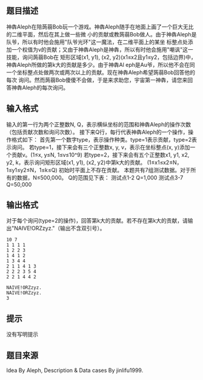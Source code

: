 


## 题目描述
神犇Aleph在陪蒟蒻Bob玩一个游戏。神犇Aleph随手在地面上画了一个巨大无比的二维平面，然后在其上做一些微
小的贡献或教蒟蒻Bob做人。由于神犇Aleph是队爷，所以有时他会施用"队爷光环"这一魔法，在二维平面上的某坐
标整点处添加一个权值为v的贡献；又由于神犇Aleph是神犇，所以有时他会施用"嘲讽"这一技能，询问蒟蒻Bob在
矩形区域(x1, y1), (x2, y2)(x1≤x2且y1≤y2，包括边界)中，神犇Aleph所做的第k大的贡献是多少。由于神犇Al
eph是Au爷，所以他不会在同一个坐标整点处做两次或两次以上的贡献。现在神犇Aleph希望蒟蒻Bob回答他的每次
询问。然而蒟蒻Bob傻傻不会做，于是来求助您，宇宙第一神犇，请您来回答神犇Aleph的每次询问。
## 输入格式
输入的第一行为两个正整数N, Q，表示横纵坐标的范围和神犇Aleph的操作次数（包括贡献次数和询问次数）。
接下来Q行，每行代表神犇Aleph的一个操作，操作格式如下：
首先第一个数字type，表示操作种类。type=1表示贡献，type=2表示询问。
若type=1，接下来会有三个正整数x, y, v，表示在坐标整点(x, y)添加一个贡献v。(1≤x, y≤N, 1≤v≤10^9)
若type=2，接下来会有五个正整数x1, y1, x2, y2, k，表示询问矩形区域(x1, y1), (x2, y2)中第k大的贡献。
(1≤x1≤x2≤N，1≤y1≤y2≤N，1≤k≤Q)
初始时平面上不存在贡献。
本题共有7组测试数据。对于所有的数据，N≤500,000。
Q的范围见下表：
测试点1-2	Q=1,000
测试点3-7	Q=50,000	
## 输出格式
对于每个询问(type=2的操作)，回答第k大的贡献。若不存在第k大的贡献，请输出"NAIVE!ORZzyz."（输出不含双引号）。

```input1
10 7
1 1 1 1
1 2 2 3
1 4 1 2
1 3 4 4
2 1 1 4 1 3
2 2 2 3 5 4
2 2 1 4 4 2

```
```output1
NAIVE!ORZzyz.
NAIVE!ORZzyz.
3
```

## 提示
没有写明提示
## 题目来源
Idea By Aleph, Description & Data cases By jinlifu1999.


